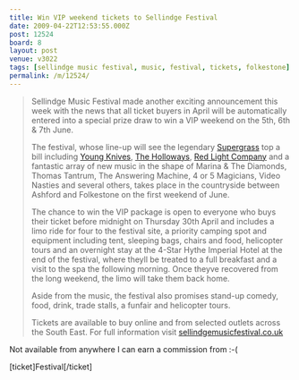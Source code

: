 ```yaml
---
title: Win VIP weekend tickets to Sellindge Festival
date: 2009-04-22T12:53:55.000Z
post: 12524
board: 8
layout: post
venue: v3022
tags: [sellindge music festival, music, festival, tickets, folkestone]
permalink: /m/12524/
---
```

<blockquote>Sellindge Music Festival made another exciting announcement this week with the news that all ticket buyers in April will be automatically entered into a special prize draw to win a VIP weekend on the 5th, 6th & 7th June.

The festival, whose line-up will see the legendary <a href="/wiki/supergrass">Supergrass</a> top a bill including <a href="/wiki/young+knives">Young Knives</a>, <a href="/wiki/holloways">The Holloways</a>, <a href="/wiki/red+light+company">Red Light Company</a> and a fantastic array of new music in the shape of Marina & The Diamonds, Thomas Tantrum, The Answering Machine, 4 or 5 Magicians, Video Nasties and several others,
takes place in the countryside between Ashford and Folkestone on the first weekend of June.

The chance to win the VIP package is open to everyone who buys their ticket before midnight on Thursday 30th April and includes a limo ride for four to the festival site, a priority camping spot and equipment including tent, sleeping bags, chairs and food, helicopter tours and an overnight stay at the 4-Star Hythe Imperial Hotel at the end of the festival, where theyll be treated to a full breakfast and a visit to the spa the following morning. Once theyve recovered from the long weekend, the limo will take them back home.

Aside from the music, the festival also promises stand-up comedy, food,
drink, trade stalls, a funfair and helicopter tours.

Tickets are available to buy online and from selected outlets across the
South East. For full information visit <a href="http://sellindgemusicfestival.co.uk">sellindgemusicfestival.co.uk</a></blockquote>

Not available from anywhere I can earn a commission from :-(

[ticket]Festival[/ticket]
